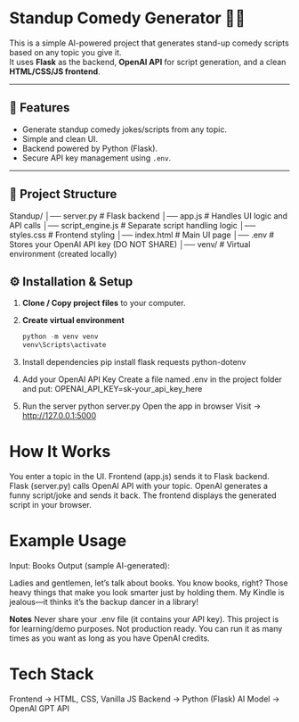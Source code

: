 # Standup Comedy Generator 🎤😂

This is a simple AI-powered project that generates stand-up comedy scripts based on any topic you give it.  
It uses **Flask** as the backend, **OpenAI API** for script generation, and a clean **HTML/CSS/JS frontend**.

---

## 🚀 Features
- Generate standup comedy jokes/scripts from any topic.  
- Simple and clean UI.  
- Backend powered by Python (Flask).  
- Secure API key management using `.env`.  

---

## 📂 Project Structure
Standup/
│── server.py # Flask backend
│── app.js # Handles UI logic and API calls
│── script_engine.js # Separate script handling logic
│── styles.css # Frontend styling
│── index.html # Main UI page
│── .env # Stores your OpenAI API key (DO NOT SHARE)
│── venv/ # Virtual environment (created locally)


## ⚙️ Installation & Setup

1. **Clone / Copy project files** to your computer.  

2. **Create virtual environment**  
   ```powershell
   python -m venv venv
   venv\Scripts\activate

3. Install dependencies
pip install flask requests python-dotenv

4. Add your OpenAI API Key
Create a file named .env in the project folder and put:
OPENAI_API_KEY=sk-your_api_key_here

5. Run the server
python server.py
Open the app in browser
Visit → http://127.0.0.1:5000

# How It Works

You enter a topic in the UI.
Frontend (app.js) sends it to Flask backend.
Flask (server.py) calls OpenAI API with your topic.
OpenAI generates a funny script/joke and sends it back.
The frontend displays the generated script in your browser.

#  Example Usage

Input: Books
Output (sample AI-generated):

Ladies and gentlemen, let’s talk about books. You know books, right? 
Those heavy things that make you look smarter just by holding them. 
My Kindle is jealous—it thinks it’s the backup dancer in a library!

**Notes**
Never share your .env file (it contains your API key).
This project is for learning/demo purposes. Not production ready.
You can run it as many times as you want as long as you have OpenAI credits.

# Tech Stack

Frontend → HTML, CSS, Vanilla JS
Backend → Python (Flask)
AI Model → OpenAI GPT API
